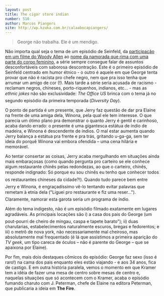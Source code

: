 ```yaml
---
layout: post
title: The cigar store indian
number: 510
author: Marcos Piangers
site: http://wp.kzuka.com.br/calaabocapiangers/
---
```


> George não trabalha. Ele é um mendigo.

Não importa qual seja o tema de um episódio de Seinfeld, da <a href="http://movimentoseinfeld.com.br/the-alternate-side.html" title="The alternate side">participação em um filme do Woody Allen</a> ao <a href="http://movimentoseinfeld.com.br/the-junior-mint.html" title="The junior mint">nome da namorada que rima com uma parte do corpo feminino</a>, a série sempre consegue falar de assuntos desconfortáveis com saborosa descontração. Este é o primeiro episódio de Seinfeld centrado em humor étnico - o outro é aquele em que George tenta provar que não é racista pro chefe negro, nem que pra isso tenha que arrumar um amigo de cor (!). Mais tarde a série seria acusada de racismo - reclamam negros, chineses, porto-riquenhos, indianos, etc... - mas as *ethnic jokes* não são exclusividade: *The Office US* brinca com o tema já no segundo episódio da primeira temporada (*Diversity Day*).

O ponto de partida é um presente, que Jerry faz questão de dar pra Elaine na frente de uma amiga dela, Winona, pela qual ele tem interesse. O que parecia um ótimo plano pra demonstrar o quanto Jerry é gentil e carinhoso, acaba dando errado: o presente é uma gigantesca estátua de índio de madeira, e Winona é descendente de índios. O mal estar aumenta quando Jerry balança a estátua pra frente e pra trás, gritando u-ga-ga, sem ter ideia do porquê Winona vai embora ofendida – uma cena hilária e memorável.

Ao tentar consertar as coisas, Jerry acaba mergulhando em situações ainda mais embaraçosas (como quando pergunta pro carteiro se ele conhece algum restaurante chinês pelas redondezas, ao que o carteiro, chinês, responde indignado: Só porque eu sou chinês eu tenho que conhecer todos os restaurantes chineses da cidade?!). Quando tudo parece bem entre Jerry e Winona, é engraçadíssimo vê-lo tentando evitar palavras que remetam à etnia dela ("Liguei pro restaurante e fiz uma reser..."). Claramente, namorar esta garota seria um programa de índio.

Além do tema indigesto, não é um episódio filmado exatamente em lugares agradáveis. As principais locações são i) a casa dos pais do George (um pout-pourri de cheiro de mingau, caspa e tapete barato"); ii) duas charutarias, estabelecimentos naturalmente escuros, bregas e fedorentos; e iii) o metrô de nova york, não necessariamente mal cheiroso, mas absolutamente mal frequentado (é lá que assistimos a primeira aparição do *TV geek*, um tipo careca de óculos – não é parente do George – que se apaixona por Elaine).

Por fim, mais dois destaques cômicos do episódio: George faz sexo (isso é raro!) na cama dos pais enquanto eles estão viajando - e aos 34 anos, fica de castigo. E em outra história paralela, vemos o momento em que Kramer tem a idéia de fazer uma mesa de centro sobre mesas de centro e, naquelas situações que só acontecem com o Kramer, acaba o episódio fumando charuto com J. Peterman, chefe de Elaine na editora Peterman, que publicaria a ideia em **The Fire**.